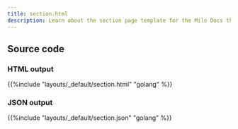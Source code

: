 ```yaml
---
title: section.html
description: Learn about the section page template for the Milo Docs theme.
---
```


## Source code 

### HTML output 

{{%include "layouts/_default/section.html" "golang" %}}

### JSON output 

{{%include "layouts/_default/section.json" "golang" %}}